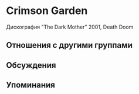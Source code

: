 # Crimson Garden

Дискография
"The Dark Mother" 2001, Death Doom

## Отношения с другими группами


## Обсуждения


## Упоминания

